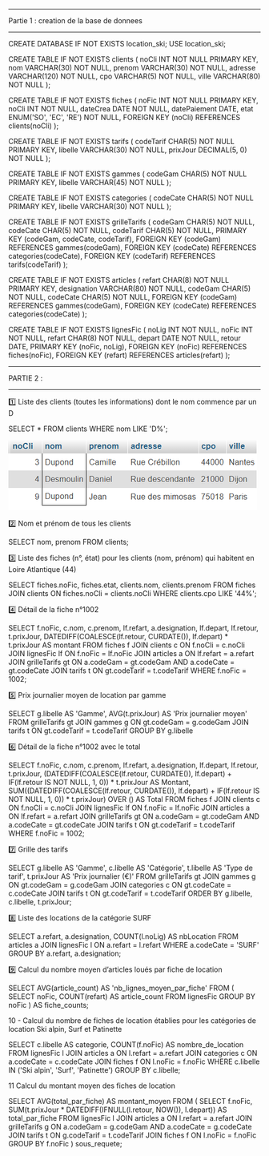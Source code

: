 -- ----------------------------------------------------------------------------------------------------------------
Partie 1 : creation de la base de donnees 
-- ----------------------------------------------------------------------------------------------------------------

CREATE DATABASE IF NOT EXISTS location_ski;
USE location_ski;


CREATE TABLE IF NOT EXISTS clients (
    noCli INT NOT NULL PRIMARY KEY,
    nom VARCHAR(30) NOT NULL,
    prenom VARCHAR(30) NOT NULL,
    adresse VARCHAR(120) NOT NULL,
    cpo VARCHAR(5) NOT NULL,
    ville VARCHAR(80) NOT NULL
);


CREATE TABLE IF NOT EXISTS fiches (
    noFic INT NOT NULL PRIMARY KEY,
    noCli INT NOT NULL,
    dateCrea DATE NOT NULL,
    datePaiement DATE,
    etat ENUM('SO', 'EC', 'RE') NOT NULL,
    FOREIGN KEY (noCli) REFERENCES clients(noCli)
);


CREATE TABLE IF NOT EXISTS tarifs (
    codeTarif CHAR(5) NOT NULL PRIMARY KEY,
    libelle VARCHAR(30) NOT NULL,
    prixJour DECIMAL(5, 0) NOT NULL
);


CREATE TABLE IF NOT EXISTS gammes (
    codeGam CHAR(5) NOT NULL PRIMARY KEY,
    libelle VARCHAR(45) NOT NULL
);


CREATE TABLE IF NOT EXISTS categories (
    codeCate CHAR(5) NOT NULL PRIMARY KEY,
    libelle VARCHAR(30) NOT NULL
);



CREATE TABLE IF NOT EXISTS grilleTarifs (
    codeGam CHAR(5) NOT NULL,
    codeCate CHAR(5) NOT NULL,
    codeTarif CHAR(5) NOT NULL,
    PRIMARY KEY (codeGam, codeCate, codeTarif),
    FOREIGN KEY (codeGam) REFERENCES gammes(codeGam),
    FOREIGN KEY (codeCate) REFERENCES categories(codeCate),
    FOREIGN KEY (codeTarif) REFERENCES tarifs(codeTarif)
);


CREATE TABLE IF NOT EXISTS articles (
    refart CHAR(8) NOT NULL PRIMARY KEY,
    designation VARCHAR(80) NOT NULL,
    codeGam CHAR(5) NOT NULL,
    codeCate CHAR(5) NOT NULL,
    FOREIGN KEY (codeGam) REFERENCES gammes(codeGam),
    FOREIGN KEY (codeCate) REFERENCES categories(codeCate)
);


CREATE TABLE IF NOT EXISTS lignesFic (
    noLig INT NOT NULL,
    noFic INT NOT NULL,
    refart CHAR(8) NOT NULL,
    depart DATE NOT NULL,
    retour DATE,
    PRIMARY KEY (noFic, noLig),
    FOREIGN KEY (noFic) REFERENCES fiches(noFic),
    FOREIGN KEY (refart) REFERENCES articles(refart)
);


-- ----------------------------------------------------------------------------------------------------------------
PARTIE 2 : 
-- ----------------------------------------------------------------------------------------------------------------

1️⃣ Liste des clients (toutes les informations) dont le nom commence par un D

SELECT *
FROM clients
WHERE nom LIKE 'D%';

![requête 1](img/1.png)


2️⃣ Nom et prénom de tous les clients

SELECT nom, prenom
FROM clients;


3️⃣ Liste des fiches (n°, état) pour les clients (nom, prénom) qui habitent en Loire Atlantique (44)

SELECT 
    fiches.noFic, 
    fiches.etat, 
    clients.nom, 
    clients.prenom
FROM 
    fiches
JOIN 
    clients 
ON 
    fiches.noCli = clients.noCli
WHERE 
    clients.cpo LIKE '44%';

4️⃣ Détail de la fiche n°1002

SELECT 
    f.noFic, 
    c.nom, 
    c.prenom, 
    lf.refart, 
    a.designation, 
    lf.depart, 
    lf.retour, 
    t.prixJour, 
    DATEDIFF(COALESCE(lf.retour, CURDATE()), lf.depart) * t.prixJour AS montant
FROM fiches f
JOIN clients c ON f.noCli = c.noCli
JOIN lignesFic lf ON f.noFic = lf.noFic
JOIN articles a ON lf.refart = a.refart
JOIN grilleTarifs gt ON a.codeGam = gt.codeGam AND a.codeCate = gt.codeCate
JOIN tarifs t ON gt.codeTarif = t.codeTarif
WHERE f.noFic = 1002;

5️⃣ Prix journalier moyen de location par gamme

SELECT 
    g.libelle AS 'Gamme',
    AVG(t.prixJour) AS 'Prix journalier moyen'
FROM 
    grilleTarifs gt
JOIN 
    gammes g ON gt.codeGam = g.codeGam
JOIN 
    tarifs t ON gt.codeTarif = t.codeTarif
GROUP BY 
    g.libelle

6️⃣ Détail de la fiche n°1002 avec le total

SELECT 
    f.noFic, 
    c.nom, 
    c.prenom, 
    lf.refart, 
    a.designation, 
    lf.depart, 
    lf.retour, 
    t.prixJour, 
    (DATEDIFF(COALESCE(lf.retour, CURDATE()), lf.depart) + IF(lf.retour IS NOT NULL, 1, 0)) * t.prixJour AS Montant,
    SUM((DATEDIFF(COALESCE(lf.retour, CURDATE()), lf.depart) + IF(lf.retour IS NOT NULL, 1, 0)) * t.prixJour) OVER () AS Total
FROM fiches f
JOIN clients c ON f.noCli = c.noCli
JOIN lignesFic lf ON f.noFic = lf.noFic
JOIN articles a ON lf.refart = a.refart
JOIN grilleTarifs gt ON a.codeGam = gt.codeGam AND a.codeCate = gt.codeCate
JOIN tarifs t ON gt.codeTarif = t.codeTarif
WHERE f.noFic = 1002;


7️⃣ Grille des tarifs

SELECT 
    g.libelle AS 'Gamme',
    c.libelle AS 'Catégorie',
    t.libelle AS 'Type de tarif',
    t.prixJour AS 'Prix journalier (€)'
FROM 
    grilleTarifs gt
JOIN 
    gammes g ON gt.codeGam = g.codeGam
JOIN 
    categories c ON gt.codeCate = c.codeCate
JOIN 
    tarifs t ON gt.codeTarif = t.codeTarif
ORDER BY 
    g.libelle, c.libelle, t.prixJour;


8️⃣ Liste des locations de la catégorie SURF 

SELECT 
    a.refart,
    a.designation,
    COUNT(l.noLig) AS nbLocation
FROM 
    articles a
JOIN 
    lignesFic l ON a.refart = l.refart
WHERE 
    a.codeCate = 'SURF'
GROUP BY 
    a.refart, a.designation;

9️⃣ Calcul du nombre moyen d’articles loués par fiche de location

SELECT 
    AVG(article_count) AS 'nb_lignes_moyen_par_fiche'
FROM (
    SELECT 
        noFic, 
        COUNT(refart) AS article_count
    FROM 
        lignesFic
    GROUP BY 
        noFic
) AS fiche_counts;

10 - Calcul du nombre de fiches de location établies pour les catégories de location Ski alpin, Surf et Patinette

SELECT 
    c.libelle AS categorie, 
    COUNT(f.noFic) AS nombre_de_location
FROM 
    lignesFic l
JOIN 
    articles a ON l.refart = a.refart
JOIN 
    categories c ON a.codeCate = c.codeCate
JOIN 
    fiches f ON l.noFic = f.noFic
WHERE 
    c.libelle IN ('Ski alpin', 'Surf', 'Patinette')
GROUP BY 
    c.libelle;

11 Calcul du montant moyen des fiches de location

SELECT 
    AVG(total_par_fiche) AS montant_moyen
FROM (
    SELECT 
        f.noFic,
        SUM(t.prixJour * DATEDIFF(IFNULL(l.retour, NOW()), l.depart)) AS total_par_fiche
    FROM 
        lignesFic l
    JOIN 
        articles a ON l.refart = a.refart
    JOIN 
        grilleTarifs g ON a.codeGam = g.codeGam AND a.codeCate = g.codeCate
    JOIN 
        tarifs t ON g.codeTarif = t.codeTarif
    JOIN 
        fiches f ON l.noFic = f.noFic
    GROUP BY 
        f.noFic
) sous_requete;
